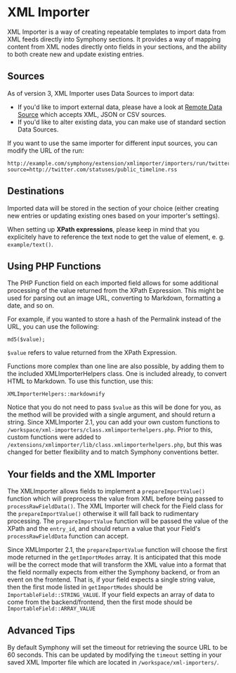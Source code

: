 # XML Importer

XML Importer is a way of creating repeatable templates to import data from XML feeds directly into Symphony sections. It provides a way of mapping content from XML nodes directly onto fields in your sections, and the ability to both create new and update existing entries.

## Sources

As of version 3, XML Importer uses Data Sources to import data:

- If you'd like to import external data, please have a look at [Remote Data Source]() which accepts XML, JSON or CSV sources.
- If you'd like to alter existing data, you can make use of standard section Data Sources.

If you want to use the same importer for different input sources, you can modify the URL of the run:

	http://example.com/symphony/extension/xmlimporter/importers/run/twitter/?source=http://twitter.com/statuses/public_timeline.rss

## Destinations

Imported data will be stored in the section of your choice (either creating new entries or updating existing ones based on your importer's settings).

When setting up **XPath expressions**, please keep in mind that you explicitely have to reference the text node to get the value of element, e. g. `example/text()`.

## Using PHP Functions

The PHP Function field on each imported field allows for some additional processing of the value returned from the XPath Expression. This might be used for parsing out an image URL, converting to Markdown, formatting a date, and so on.

For example, if you wanted to store a hash of the Permalink instead of the URL, you can use the following:

	md5($value);

`$value` refers to value returned from the XPath Expression.

Functions more complex than one line are also possible, by adding them to the included XMLImporterHelpers class. One is included already, to convert HTML to Markdown. To use this function, use this:

	XMLImporterHelpers::markdownify

Notice that you do not need to pass `$value` as this will be done for you, as the method will be provided with a single argument, and should return a string. Since XMLImporter 2.1, you can add your own custom functions to `/workspace/xml-importers/class.xmlimporterhelpers.php`. Prior to this, custom functions were added to `/extensions/xmlimporter/lib/class.xmlimporterhelpers.php`, but this was changed for better flexibility and to match Symphony conventions better.

## Your fields and the XML Importer

The XMLImporter allows fields to implement a `prepareImportValue()` function which will preprocess the value from XML before being passed to `processRawFieldData()`. The XML Importer will check for the Field class for the `prepareImportValue()` otherwise it will fall back to rudimentary processing. The `prepareImportValue` function will be passed the value of the XPath and the `entry_id`, and should return a value that your Field's `processRawFieldData` function can accept.

Since XMLImporter 2.1, the `prepareImportValue` function will choose the first mode returned in the `getImportModes` array. It is anticipated that this mode will be the correct mode that will transform the XML value into a format that the field normally expects from either the Symphony backend, or from an event on the frontend. That is, if your field expects a single string value, then the first mode listed in `getImportModes` should be `ImportableField::STRING_VALUE`. If your field expects an array of data to come from the backend/frontend, then the first mode should be `ImportableField::ARRAY_VALUE`

## Advanced Tips

By default Symphony will set the timeout for retrieving the source URL to be 60 seconds. This can be updated by modifying the `timeout` setting in your saved XML Importer file which are located in `/workspace/xml-importers/`.
